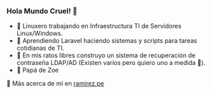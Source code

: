 ### Hola Mundo Cruel! 👋
<ul>
  <li>🐧 Linuxero trabajando en Infraestructura TI de Servidores Linux/Windows.</li>
  <li>📖 Aprendiendo Laravel haciendo sistemas y scripts para tareas cotidianas de TI.</li>
  <li>👷 En mis ratos libres construyo un sistema de recuperación de contraseña LDAP/AD (Existen varios pero quiero uno a medida 💪).</li>
  <li>👧 Papá de Zoe</li>
</ul>
💬 Más acerca de mí en <a href="https://ramirez.pe/" target="_blank">ramirez.pe</a>

<!--
**framirezu/framirezu** is a ✨ _special_ ✨ repository because its `README.md` (this file) appears on your GitHub profile.

Here are some ideas to get you started:

- 🔭 I’m currently working on ...
- 🌱 I’m currently learning ...
- 👯 I’m looking to collaborate on ...
- 🤔 I’m looking for help with ...
- 💬 Ask me about ...
- 📫 How to reach me: ...
- 😄 Pronouns: ...
- ⚡ Fun fact: ...
-->
